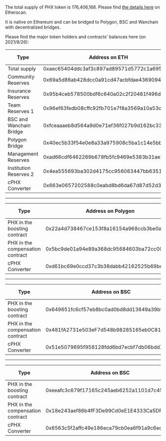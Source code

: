 The total supply of PHX token is 176,406,168.  Please find [the details here](https://etherscan.io/token/0xaec65404ddc3af3c897ad89571d5772c1a695f22) on Etherscan.

It is native on Ethereum and can be bridged to Polygon, BSC and Wanchain with decentralized bridges. 

Please find the major token holders and contracts' balances here (on 2021/8/26):

|Type|Address on ETH|Balance on 2021/8/26|Percentage|
|---|---|---|---|
|Total supply|0xaec65404ddc3af3c897ad89571d5772c1a695f22| 176,406,168.00 |100%|
|Community Reserves|0x69a5d86ab428dcc0a91cd47acbfdae43690947b8| 56,484,710.14 |32%|
|Insurance Reserves|0x95b4ceb578500bdf6c640a02c2f20481f496d9bb| 25,000,000.00 |14%|
|Team Reserves 1|0x96ef63fedb08cffc92fb701e7f8a3569a10a53c0| 20,898,150.00 |12%|
|BSC and Wanchain Bridge|0xfceaaaeb8d564a9d0e71ef36f027b9d162bc334e| 16,072,631.50 |9%|
|Polygon Bridge|0x40ec5b33f54e0e8a33a975908c5ba1c14e5bbbdf| 12,068,258.18 |7%|
|Management Reserves|0xad66cdf6462269b678fb5fc9469e5383b31ae2cc| 9,700,000.00 |5%|
|Institution Reserves 2|0x4ea555693ba302d4175cc956063447bb63511cab| 8,008,325.00 |5%|
|cPHX Converter|0x663e0657202588c0eabd8bd6da67d87d52d3e851| 3,742,832.57 |2%|


----------

|Type|Address on Polygon|Balance on 2021/8/26|
|---|---|---|
|PHX in the boosting contract|0x22a4d738467ce153f8a16154a968ccb3be0a0699| 5,484,240.00 |
|PHX in the compensation contract|0x5bc9de01a94e89a368dc95684603ba72cc0090ef| 279,706.00 |
|cPHX Converter|0xd61bc69e0ccd37c3b38dabb42162525b69be60ab| 2,607,079.00 |


----------


|Type|Address on BSC|Balance on 2021/8/25|
|---|---|---|
|PHX in the boosting contract|0x649651fc6cf57eb8bc0ad0bd8dd13649a39bf9e7| 2,532,017.00 |
|PHX in the compensation contract|0x481fA2731e503eF7d548b98285165eb0C81384F4| 120,483.00 |
|cPHX Converter|0x51e5079695f958128fdd6bd7ecbf7db06bdd7267| 2,316,707.00 |


----------


|Type|Address on BSC|Balance on 2021/8/25|
|---|---|---|
|PHX in the boosting contract|0xeeafc3c679f17165c245aeb6252a1101d7c451a3| 534,666.00 |
|PHX in the compensation contract|0x18e243aef86b4fF3De99Cd0eE1E4333Ca5DF56E5| 1,097,072.00 |
|cPHX Converter|0x6563c5f2affc49e186eca79cb0ea6f91a9c6ecba| 1,266,432.75 |